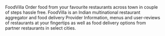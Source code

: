 FoodVilla
Order food from your favourite restaurants across town in couple of steps hassle free.
FoodVilla is an Indian multinational restaurant aggregator and food delivery Provider 
Information, menus and user-reviews of restaurants at your fingertips  as well as food delivery options from partner restaurants in select cities.
